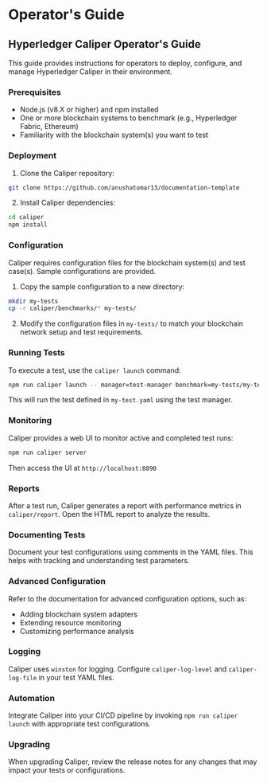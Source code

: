 # Operator's Guide


## Hyperledger Caliper Operator's Guide

This guide provides instructions for operators to deploy, configure, and manage Hyperledger Caliper in their environment.

### Prerequisites

- Node.js (v8.X or higher) and npm installed
- One or more blockchain systems to benchmark (e.g., Hyperledger Fabric, Ethereum)
- Familiarity with the blockchain system(s) you want to test

### Deployment

1. Clone the Caliper repository:

```bash
git clone https://github.com/anushatomar13/documentation-template
```

2. Install Caliper dependencies: 

```bash
cd caliper
npm install
```

### Configuration

Caliper requires configuration files for the blockchain system(s) and test case(s). Sample configurations are provided.

1. Copy the sample configuration to a new directory:

```bash
mkdir my-tests
cp -r caliper/benchmarks/* my-tests/
```

2. Modify the configuration files in `my-tests/` to match your blockchain network setup and test requirements.

### Running Tests

To execute a test, use the `caliper launch` command:

```bash
npm run caliper launch -- manager=test-manager benchmark=my-tests/my-test.yaml
```

This will run the test defined in `my-test.yaml` using the test manager.

### Monitoring

Caliper provides a web UI to monitor active and completed test runs:

```bash
npm run caliper server
```

Then access the UI at `http://localhost:8090`

### Reports

After a test run, Caliper generates a report with performance metrics in `caliper/report`. Open the HTML report to analyze the results.

### Documenting Tests

Document your test configurations using comments in the YAML files. This helps with tracking and understanding test parameters.

### Advanced Configuration

Refer to the documentation for advanced configuration options, such as:

- Adding blockchain system adapters
- Extending resource monitoring
- Customizing performance analysis

### Logging

Caliper uses `winston` for logging. Configure `caliper-log-level` and `caliper-log-file` in your test YAML files.

### Automation

Integrate Caliper into your CI/CD pipeline by invoking `npm run caliper launch` with appropriate test configurations.

### Upgrading

When upgrading Caliper, review the release notes for any changes that may impact your tests or configurations.

